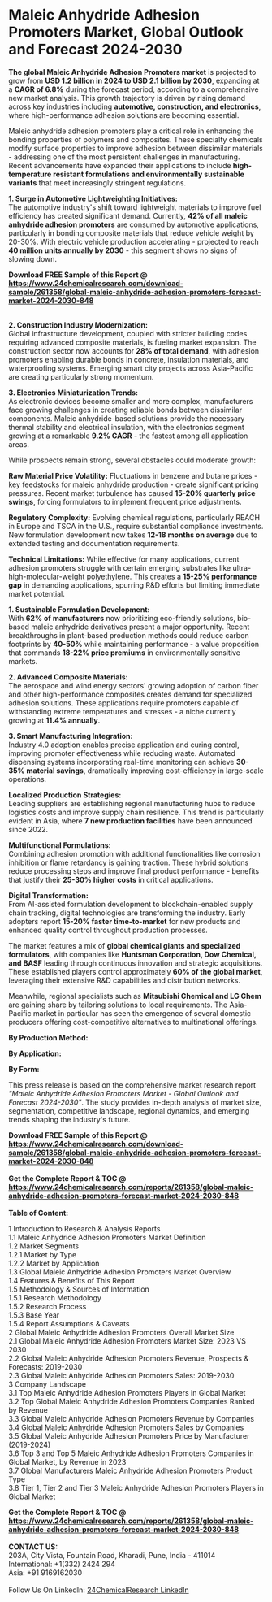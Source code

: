 <h1>Maleic Anhydride Adhesion Promoters Market, Global Outlook and Forecast 2024-2030</h1><p><strong>The global Maleic Anhydride Adhesion Promoters market</strong> is projected to grow from <strong>USD 1.2 billion in 2024 to USD 2.1 billion by 2030</strong>, expanding at a <strong>CAGR of 6.8%</strong> during the forecast period, according to a comprehensive new market analysis. This growth trajectory is driven by rising demand across key industries including <strong>automotive, construction, and electronics</strong>, where high-performance adhesion solutions are becoming essential.</p><p>Maleic anhydride adhesion promoters play a critical role in enhancing the bonding properties of polymers and composites. These specialty chemicals modify surface properties to improve adhesion between dissimilar materials - addressing one of the most persistent challenges in manufacturing. Recent advancements have expanded their applications to include <strong>high-temperature resistant formulations and environmentally sustainable variants</strong> that meet increasingly stringent regulations.</p><p><strong>1. Surge in Automotive Lightweighting Initiatives:</strong><br>
The automotive industry's shift toward lightweight materials to improve fuel efficiency has created significant demand. Currently, <strong>42% of all maleic anhydride adhesion promoters</strong> are consumed by automotive applications, particularly in bonding composite materials that reduce vehicle weight by 20-30%. With electric vehicle production accelerating - projected to reach <strong>40 million units annually by 2030</strong> - this segment shows no signs of slowing down.</p><div><b>Download FREE Sample of this Report @ 
            <a href="https://www.24chemicalresearch.com/download-sample/261358/global-maleic-anhydride-adhesion-promoters-forecast-market-2024-2030-848">
            https://www.24chemicalresearch.com/download-sample/261358/global-maleic-anhydride-adhesion-promoters-forecast-market-2024-2030-848</a></b></div><br><p><strong>2. Construction Industry Modernization:</strong><br>
Global infrastructure development, coupled with stricter building codes requiring advanced composite materials, is fueling market expansion. The construction sector now accounts for <strong>28% of total demand</strong>, with adhesion promoters enabling durable bonds in concrete, insulation materials, and waterproofing systems. Emerging smart city projects across Asia-Pacific are creating particularly strong momentum.</p><p><strong>3. Electronics Miniaturization Trends:</strong><br>
As electronic devices become smaller and more complex, manufacturers face growing challenges in creating reliable bonds between dissimilar components. Maleic anhydride-based solutions provide the necessary thermal stability and electrical insulation, with the electronics segment growing at a remarkable <strong>9.2% CAGR</strong> - the fastest among all application areas.</p><p>While prospects remain strong, several obstacles could moderate growth:</p><p><strong>Raw Material Price Volatility:</strong> Fluctuations in benzene and butane prices - key feedstocks for maleic anhydride production - create significant pricing pressures. Recent market turbulence has caused <strong>15-20% quarterly price swings</strong>, forcing formulators to implement frequent price adjustments.</p><p><strong>Regulatory Complexity:</strong> Evolving chemical regulations, particularly REACH in Europe and TSCA in the U.S., require substantial compliance investments. New formulation development now takes <strong>12-18 months on average</strong> due to extended testing and documentation requirements.</p><p><strong>Technical Limitations:</strong> While effective for many applications, current adhesion promoters struggle with certain emerging substrates like ultra-high-molecular-weight polyethylene. This creates a <strong>15-25% performance gap</strong> in demanding applications, spurring R&amp;D efforts but limiting immediate market potential.</p><p><strong>1. Sustainable Formulation Development:</strong><br>
With <strong>62% of manufacturers</strong> now prioritizing eco-friendly solutions, bio-based maleic anhydride derivatives present a major opportunity. Recent breakthroughs in plant-based production methods could reduce carbon footprints by <strong>40-50%</strong> while maintaining performance - a value proposition that commands <strong>18-22% price premiums</strong> in environmentally sensitive markets.</p><p><strong>2. Advanced Composite Materials:</strong><br>
The aerospace and wind energy sectors' growing adoption of carbon fiber and other high-performance composites creates demand for specialized adhesion solutions. These applications require promoters capable of withstanding extreme temperatures and stresses - a niche currently growing at <strong>11.4% annually</strong>.</p><p><strong>3. Smart Manufacturing Integration:</strong><br>
Industry 4.0 adoption enables precise application and curing control, improving promoter effectiveness while reducing waste. Automated dispensing systems incorporating real-time monitoring can achieve <strong>30-35% material savings</strong>, dramatically improving cost-efficiency in large-scale operations.</p><p><strong>Localized Production Strategies:</strong><br>
    Leading suppliers are establishing regional manufacturing hubs to reduce logistics costs and improve supply chain resilience. This trend is particularly evident in Asia, where <strong>7 new production facilities</strong> have been announced since 2022.</p><p><strong>Multifunctional Formulations:</strong><br>
    Combining adhesion promotion with additional functionalities like corrosion inhibition or flame retardancy is gaining traction. These hybrid solutions reduce processing steps and improve final product performance - benefits that justify their <strong>25-30% higher costs</strong> in critical applications.</p><p><strong>Digital Transformation:</strong><br>
    From AI-assisted formulation development to blockchain-enabled supply chain tracking, digital technologies are transforming the industry. Early adopters report <strong>15-20% faster time-to-market</strong> for new products and enhanced quality control throughout production processes.</p><p>The market features a mix of <strong>global chemical giants and specialized formulators</strong>, with companies like <strong>Huntsman Corporation, Dow Chemical, and BASF</strong> leading through continuous innovation and strategic acquisitions. These established players control approximately <strong>60% of the global market</strong>, leveraging their extensive R&amp;D capabilities and distribution networks.</p><p>Meanwhile, regional specialists such as <strong>Mitsubishi Chemical and LG Chem</strong> are gaining share by tailoring solutions to local requirements. The Asia-Pacific market in particular has seen the emergence of several domestic producers offering cost-competitive alternatives to multinational offerings.</p><p><strong>By Production Method:</strong></p><p><strong>By Application:</strong></p><p><strong>By Form:</strong></p><p>This press release is based on the comprehensive market research report <em>"Maleic Anhydride Adhesion Promoters Market - Global Outlook and Forecast 2024-2030"</em>. The study provides in-depth analysis of market size, segmentation, competitive landscape, regional dynamics, and emerging trends shaping the industry's future.</p><div><b>Download FREE Sample of this Report @ 
            <a href="https://www.24chemicalresearch.com/download-sample/261358/global-maleic-anhydride-adhesion-promoters-forecast-market-2024-2030-848">
            https://www.24chemicalresearch.com/download-sample/261358/global-maleic-anhydride-adhesion-promoters-forecast-market-2024-2030-848</a></b></div><br><div><b>Get the Complete Report & TOC @ 
            <a href="https://www.24chemicalresearch.com/reports/261358/global-maleic-anhydride-adhesion-promoters-forecast-market-2024-2030-848">
            https://www.24chemicalresearch.com/reports/261358/global-maleic-anhydride-adhesion-promoters-forecast-market-2024-2030-848</a></b></div><br>
            <b>Table of Content:</b><p>1 Introduction to Research & Analysis Reports<br />
    1.1 Maleic Anhydride Adhesion Promoters Market Definition<br />
    1.2 Market Segments<br />
        1.2.1 Market by Type<br />
        1.2.2 Market by Application<br />
    1.3 Global Maleic Anhydride Adhesion Promoters Market Overview<br />
    1.4 Features & Benefits of This Report<br />
    1.5 Methodology & Sources of Information<br />
        1.5.1 Research Methodology<br />
        1.5.2 Research Process<br />
        1.5.3 Base Year<br />
        1.5.4 Report Assumptions & Caveats<br />
2 Global Maleic Anhydride Adhesion Promoters Overall Market Size<br />
    2.1 Global Maleic Anhydride Adhesion Promoters Market Size: 2023 VS 2030<br />
    2.2 Global Maleic Anhydride Adhesion Promoters Revenue, Prospects & Forecasts: 2019-2030<br />
    2.3 Global Maleic Anhydride Adhesion Promoters Sales: 2019-2030<br />
3 Company Landscape<br />
    3.1 Top Maleic Anhydride Adhesion Promoters Players in Global Market<br />
    3.2 Top Global Maleic Anhydride Adhesion Promoters Companies Ranked by Revenue<br />
    3.3 Global Maleic Anhydride Adhesion Promoters Revenue by Companies<br />
    3.4 Global Maleic Anhydride Adhesion Promoters Sales by Companies<br />
    3.5 Global Maleic Anhydride Adhesion Promoters Price by Manufacturer (2019-2024)<br />
    3.6 Top 3 and Top 5 Maleic Anhydride Adhesion Promoters Companies in Global Market, by Revenue in 2023<br />
    3.7 Global Manufacturers Maleic Anhydride Adhesion Promoters Product Type<br />
    3.8 Tier 1, Tier 2 and Tier 3 Maleic Anhydride Adhesion Promoters Players in Global Market<br />
    </p><div><b>Get the Complete Report & TOC @ 
            <a href="https://www.24chemicalresearch.com/reports/261358/global-maleic-anhydride-adhesion-promoters-forecast-market-2024-2030-848">
            https://www.24chemicalresearch.com/reports/261358/global-maleic-anhydride-adhesion-promoters-forecast-market-2024-2030-848</a></b></div><br><b>CONTACT US:</b><br>
            203A, City Vista, Fountain Road, Kharadi, Pune, India - 411014<br>
            International: +1(332) 2424 294<br>
            Asia: +91 9169162030 <br><br>
            Follow Us On LinkedIn: <a href="https://www.linkedin.com/company/24chemicalresearch/">24ChemicalResearch LinkedIn</a>